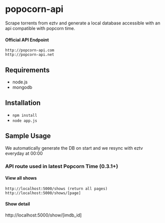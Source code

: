 # popocorn-api

Scrape torrents from eztv and generate a local database accessible with an api compatible with popcorn time.

#### Official API Endpoint
	http://popcorn-api.com
	http://popcorn-api.net

## Requirements
* node.js
* mongodb

## Installation

* `npm install`
* `node app.js`

## Sample Usage

We automatically generate the DB on start and we resync with eztv everyday at 00:00

### API route used in latest Popcorn Time (0.3.1+)

#### View all shows
 	http://localhost:5000/shows (return all pages)
 	http://localhost:5000/shows/[page]

#### Show detail
  http://localhost:5000/show/[imdb_id]